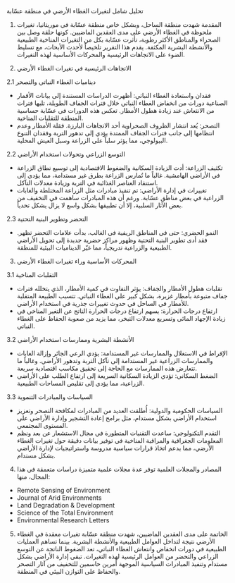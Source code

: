 تحليل شامل لتغيرات الغطاء الأرضي في منطقة عسّابة

1. المقدمة
شهدت منطقة الساحل، وبشكل خاص منطقة عسّابة في موريتانيا، تغيرات ملحوظة في الغطاء الأرضي على مدى العقدين الماضيين. كونها حلقة وصل بين الصحراء والمناطق الأكثر رطوبة، تأثرت عسّابة بكل من التغيرات المناخية الطبيعية والأنشطة البشرية المكثفة. يقدم هذا التقرير تلخيصاً لأحدث الأبحاث، مع تسليط الضوء على الاتجاهات الرئيسية والمحركات الأساسية لهذه التغيرات.

2. الاتجاهات الرئيسية في تغيرات الغطاء الأرضي

2.1 ديناميات الغطاء النباتي والتصحر
- فقدان واستعادة الغطاء النباتي:
  أظهرت الدراسات المستندة إلى بيانات الأقمار الصناعية دورات من انخفاض الغطاء النباتي خلال فترات الجفاف الطويلة، تليها فترات من الانتعاش عند زيادة هطول الأمطار. تعكس هذه الدورات في عسّابة حساسية المنطقة للتقلبات المناخية.
- التصحر:
  يُعد انتشار الظروف الصحراوية أحد الاتجاهات البارزة. فقلة الأمطار وعدم انتظامها إلى جانب فترات الجفاف الممتدة يؤدي إلى تدهور التربة وفقدان التنوع البيولوجي، مما يؤثر سلباً على الزراعة وسبل العيش المحلية.

2.2 التوسع الزراعي وتحولات استخدام الأراضي
- تكثيف الزراعة:
  أدت الزيادة السكانية والضغوط الاقتصادية إلى توسيع نطاق الزراعة في الأراضي الهامشية. غالباً ما تُمارس الزراعة بطرق غير مستدامة، مما يؤدي إلى استنفاد العناصر الغذائية في التربة وزيادة معدلات التآكل.
- تغييرات في إدارة الأراضي:
  تم تنفيذ مبادرات مثل الزراعة المختلطة والغابات الزراعية في بعض مناطق عسّابة. ورغم أن هذه المبادرات ساهمت في التخفيف من بعض الآثار السلبية، إلا أن تطبيقها بشكل واسع لا يزال يشكل تحدياً.

2.3 التحضر وتطوير البنية التحتية
- النمو الحضري:
  حتى في المناطق الريفية في الغالب، بدأت علامات التحضر تظهر. فقد أدى تطوير البنية التحتية وظهور مراكز حضرية جديدة إلى تحويل الأراضي الطبيعية والزراعية تدريجياً، مما غيّر الديناميات البيئية للمنطقة.

3. المحركات الأساسية وراء تغيرات الغطاء الأرضي

3.1 التقلبات المناخية
- تقلبات هطول الأمطار والجفاف:
  يؤثر التفاوت في كمية الأمطار، الذي يتخلله فترات جفاف متبوعة بأمطار غزيرة، بشكل كبير على الغطاء النباتي. تتسبب الطبيعة المتقلبة للأمطار في الساحل في حدوث تغييرات جذرية في استخدام الأراضي.
- ارتفاع درجات الحرارة:
  يسهم ارتفاع درجات الحرارة الناتج عن التغير المناخي في زيادة الإجهاد المائي وتسريع معدلات التبخر، مما يزيد من صعوبة الحفاظ على الغطاء النباتي.

3.2 الأنشطة البشرية وممارسات استخدام الأراضي
- الإفراط في الاستغلال والممارسات غير المستدامة:
  يؤدي الرعي الجائر وإزالة الغابات والممارسات الزراعية غير المستدامة إلى تآكل التربة وتدهور الأراضي. وغالباً ما تتعارض هذه الممارسات مع الحاجة إلى تحقيق مكاسب اقتصادية سريعة.
- الضغط السكاني:
  تؤدي الزيادة السكانية السريعة إلى ارتفاع الطلب على الأراضي الزراعية، مما يؤدي إلى تقليص المساحات الطبيعية.

3.3 السياسات والمبادرات التنموية
- السياسات الحكومية والدولية:
  أُطلقت العديد من المبادرات لمكافحة التصحر وتعزيز استخدام الأراضي بشكل مستدام، مثل برامج إعادة التشجير وإدارة الأراضي على المستوى المجتمعي.
- التقدم التكنولوجي:
  ساعدت التقنيات المتطورة في مجال الاستشعار عن بعد ونظم المعلومات الجغرافية والمراقبة المناخية في توفير بيانات دقيقة حول تغيرات الغطاء الأرضي، مما يدعم اتخاذ قرارات سياسية مدروسة واستراتيجيات لإدارة الأراضي بشكل مستدام.

4. المصادر والمجلات العلمية
توفر عدة مجلات علمية متميزة دراسات متعمقة في هذا المجال، منها:
- Remote Sensing of Environment
- Journal of Arid Environments
- Land Degradation & Development
- Science of the Total Environment
- Environmental Research Letters

5. الخاتمة
على مدى العقدين الماضيين، شهدت منطقة عسّابة تغيرات معقدة في الغطاء الأرضي نتيجة لتداخل العوامل الطبيعية والأنشطة البشرية. بينما تساهم العمليات الطبيعية في دورات انخفاض وانتعاش الغطاء النباتي، تعد الضغوط الناتجة عن التوسع الزراعي والتحضر من العوامل الرئيسية لهذه التغيرات. تبقى إدارة الأراضي بشكل مستدام وتنفيذ المبادرات السياسية الموجهة أمرين حاسمين للتخفيف من آثار التصحر والحفاظ على التوازن البيئي في المنطقة.
